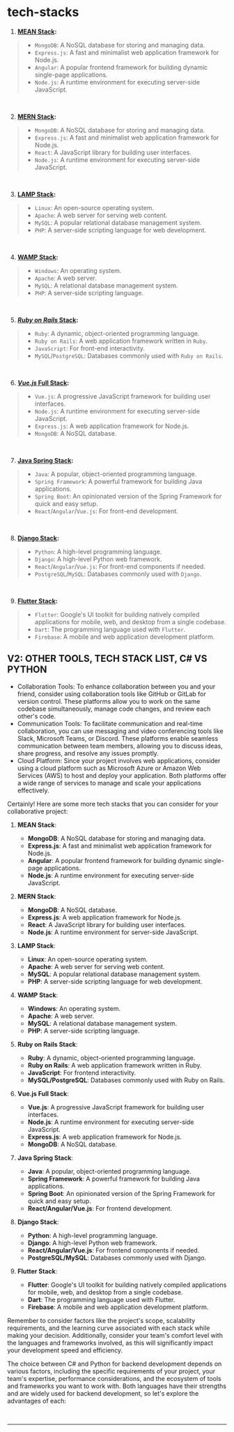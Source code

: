 # tech-stacks

1. **<ins>MEAN Stack</ins>:**
> - `MongoDB`: A NoSQL database for storing and managing data.
> - `Express.js`: A fast and minimalist web application framework for Node.js.
> - `Angular`: A popular frontend framework for building dynamic single-page applications.
> - `Node.js`: A runtime environment for executing server-side JavaScript.


&nbsp;

2. **<ins>MERN Stack</ins>:**
> - `MongoDB`: A NoSQL database for storing and managing data.
> - `Express.js`: A fast and minimalist web application framework for Node.js.
> - `React`: A JavaScript library for building user interfaces.
> - `Node.js`: A runtime environment for executing server-side JavaScript.


&nbsp;


3. **<ins>LAMP Stack</ins>:**
> - `Linux`: An open-source operating system.
> - `Apache`: A web server for serving web content.
> - `MySQL`: A popular relational database management system.
> - `PHP`: A server-side scripting language for web development.


&nbsp;

4. **<ins>WAMP Stack</ins>:**
> - `Windows`: An operating system.
> - `Apache`: A web server.
> - `MySQL`: A relational database management system.
> - `PHP`: A server-side scripting language.


&nbsp;

5. <strong><ins><em>Ruby on Rails</em> Stack</ins>:</strong>
> - `Ruby`: A dynamic, object-oriented programming language.
> - `Ruby on Rails`: A web application framework written in `Ruby`.
> - `JavaScript`: For front-end interactivity.
> - `MySQL`/`PostgreSQL`: Databases commonly used with `Ruby on Rails`.


&nbsp;


6. <strong><ins><em>Vue.js</em> Full Stack</ins>:</strong>
> - `Vue.js`: A progressive JavaScript framework for building user interfaces.
> - `Node.js`: A runtime environment for executing server-side JavaScript.
> - `Express.js`: A web application framework for Node.js.
> - `MongoDB`: A NoSQL database.


&nbsp;


7. <strong><ins>Java Spring Stack</ins>:</strong>
> - `Java`: A popular, object-oriented programming language.
> - `Spring Framework`: A powerful framework for building Java applications.
> - `Spring Boot`: An opinionated version of the Spring Framework for quick and easy setup.
> - `React`/`Angular`/`Vue.js`: For front-end development.



&nbsp;

8. <strong><ins>Django Stack</ins>:</strong>
> - `Python`: A high-level programming language.
> - `Django`: A high-level Python web framework.
> - `React`/`Angular`/`Vue.js`: For front-end components if needed.
> - `PostgreSQL`/`MySQL`: Databases commonly used with `Django`.


&nbsp;

9. <strong><ins>Flutter Stack</ins>:</strong>
> - `Flutter`: Google's UI toolkit for building natively compiled applications for mobile, web, and desktop from a single codebase.
> - `Dart`: The programming language used with `Flutter`.
> - `Firebase`: A mobile and web application development platform.

## V2: OTHER TOOLS, TECH STACK LIST, C# VS PYTHON


- Collaboration Tools: To enhance collaboration between you and your friend, consider using collaboration tools like GitHub or GitLab for version control. These platforms allow you to work on the same codebase simultaneously, manage code changes, and review each other's code.
- Communication Tools: To facilitate communication and real-time collaboration, you can use messaging and video conferencing tools like Slack, Microsoft Teams, or Discord. These platforms enable seamless communication between team members, allowing you to discuss ideas, share progress, and resolve any issues promptly.
- Cloud Platform: Since your project involves web applications, consider using a cloud platform such as Microsoft Azure or Amazon Web Services (AWS) to host and deploy your application. Both platforms offer a wide range of services to manage and scale your applications effectively.

Certainly! Here are some more tech stacks that you can consider for your collaborative project:

1. **MEAN Stack**:
   - **MongoDB**: A NoSQL database for storing and managing data.
   - **Express.js**: A fast and minimalist web application framework for Node.js.
   - **Angular**: A popular frontend framework for building dynamic single-page applications.
   - **Node.js**: A runtime environment for executing server-side JavaScript.

2. **MERN Stack**:
   - **MongoDB**: A NoSQL database.
   - **Express.js**: A web application framework for Node.js.
   - **React**: A JavaScript library for building user interfaces.
   - **Node.js**: A runtime environment for server-side JavaScript.

3. **LAMP Stack**:
   - **Linux**: An open-source operating system.
   - **Apache**: A web server for serving web content.
   - **MySQL**: A popular relational database management system.
   - **PHP**: A server-side scripting language for web development.

4. **WAMP Stack**:
   - **Windows**: An operating system.
   - **Apache**: A web server.
   - **MySQL**: A relational database management system.
   - **PHP**: A server-side scripting language.

5. **Ruby on Rails Stack**:
   - **Ruby**: A dynamic, object-oriented programming language.
   - **Ruby on Rails**: A web application framework written in Ruby.
   - **JavaScript**: For frontend interactivity.
   - **MySQL/PostgreSQL**: Databases commonly used with Ruby on Rails.

6. **Vue.js Full Stack**:
   - **Vue.js**: A progressive JavaScript framework for building user interfaces.
   - **Node.js**: A runtime environment for executing server-side JavaScript.
   - **Express.js**: A web application framework for Node.js.
   - **MongoDB**: A NoSQL database.

7. **Java Spring Stack**:
   - **Java**: A popular, object-oriented programming language.
   - **Spring Framework**: A powerful framework for building Java applications.
   - **Spring Boot**: An opinionated version of the Spring Framework for quick and easy setup.
   - **React/Angular/Vue.js**: For frontend development.

8. **Django Stack**:
   - **Python**: A high-level programming language.
   - **Django**: A high-level Python web framework.
   - **React/Angular/Vue.js**: For frontend components if needed.
   - **PostgreSQL/MySQL**: Databases commonly used with Django.

9. **Flutter Stack**:
   - **Flutter**: Google's UI toolkit for building natively compiled applications for mobile, web, and desktop from a single codebase.
   - **Dart**: The programming language used with Flutter.
   - **Firebase**: A mobile and web application development platform.

Remember to consider factors like the project's scope, scalability requirements, and the learning curve associated with each stack while making your decision. Additionally, consider your team's comfort level with the languages and frameworks involved, as this will significantly impact your development speed and efficiency.

The choice between C# and Python for backend development depends on various factors, including the specific requirements of your project, your team's expertise, performance considerations, and the ecosystem of tools and frameworks you want to work with. Both languages have their strengths and are widely used for backend development, so let's explore the advantages of each:

&nbsp;

-----------------
